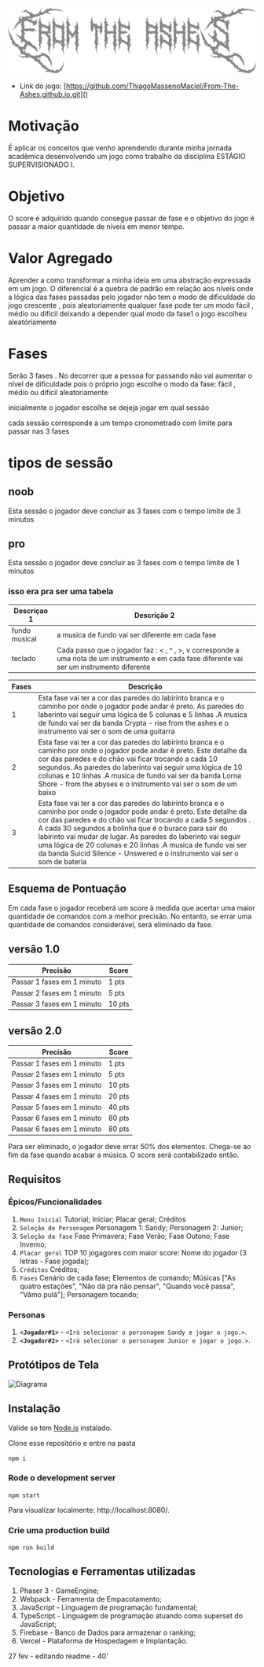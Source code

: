 ![](https://github.com/ThiagoMassenoMaciel/From-The-Ashes.github.io/blob/versionONE/logo%20jogo.png)

* Link do jogo: [https://github.com/ThiagoMassenoMaciel/From-The-Ashes.github.io.git]() 

# Motivação

É aplicar os conceitos que venho aprendendo durante minha jornada acadêmica desenvolvendo um jogo como trabalho da disciplina ESTÁGIO SUPERVISIONADO I.

# Objetivo

O score é adquirido quando consegue passar de fase e o objetivo do jogo é passar a maior quantidade de níveis em menor tempo.

# Valor Agregado

Aprender a como transformar a minha ideia em uma abstração expressada em um jogo. O diferencial é a quebra de padrão em relação aos níveis onde a lógica das fases passadas pelo jogador
não tem o modo de dificuldade do jogo crescente , pois aleatoriamente qualquer fase pode ter um modo fácil , médio ou difícil deixando a depender qual modo da fase1 o jogo escolheu 
aleatóriamente 


# Fases
Serão 3 fases . No decorrer que a pessoa for passando não vai aumentar o nível de dificuldade pois o próprio jogo escolhe o modo da fase: fácil , médio ou difícil aleatoriamente

inicialmente o jogador escolhe se dejeja jogar em qual sessão

cada sessão corresponde a um tempo cronometrado com limite para passar nas 3 fases 

# tipos de sessão 
## noob
Esta sessão o jogador deve concluir as 3 fases com o tempo limite de 3 minutos

## pro
Esta sessão o jogador deve concluir as 3 fases com o tempo limite de 1 minutos

### isso era pra ser uma tabela
| Descriçao 1   | Descrição 2 |
| ------------- | ----------- |
| fundo musical | a musica de fundo vai ser diferente em cada fase |
| teclado       | Cada passo que o jogador faz : < , ^ , >, v corresponde a uma nota de um instrumento e em cada fase diferente vai ser um instrumento diferente |

| Fases | Descrição |
| ----- | ----------- |
| 1     | Esta fase vai ter a cor das paredes do labirinto branca e o caminho por onde o jogador pode andar é preto. As paredes do laberinto vai seguir uma lógica de 5 colunas e 5 linhas .A musica de fundo vai ser da banda Crypta - rise from the ashes e o instrumento vai ser o som de uma guitarra|
| 2     |Esta fase vai ter a cor das paredes do labirinto branca e o caminho por onde o jogador pode andar é preto. Este detalhe da cor das paredes e do chão vai ficar trocando a cada 10 segundos. As paredes do laberinto vai seguir uma lógica de 10 colunas e 10 linhas .A musica de fundo vai ser da banda Lorna Shore - from the abyses e o instrumento vai ser o som de um baixo |
| 3     | Esta fase vai ter a cor das paredes do labirinto branca e o caminho por onde o jogador pode andar é preto. Este detalhe da cor das paredes e do chão vai ficar trocando a cada 5 segundos . A cada 30 segundos a bolinha que é o buraco para sair do labirinto vai mudar de lugar. As paredes do laberinto vai seguir uma lógica de 20 colunas e 20 linhas .A musica de fundo vai ser da banda Suicid Silence - Unswered e o instrumento vai ser o som de bateria  |

## Esquema de Pontuação

Em cada fase o jogador receberá um score à medida que acertar uma maior quantidade de comandos com a melhor precisão. No entanto, se errar uma quantidade de comandos considerável, será eliminado da fase.

## versão 1.0
| Precisão | Score |
| ----- | ----------- |
| Passar 1 fases em 1 minuto | 1 pts |
| Passar 2 fases em 1 minuto | 5 pts |
| Passar 3 fases em 1 minuto | 10 pts |

## versão 2.0
| Precisão | Score |
| ----- | ----------- |
| Passar 1 fases em 1 minuto | 1 pts |
| Passar 2 fases em 1 minuto | 5 pts |
| Passar 3 fases em 1 minuto | 10 pts |
| Passar 4 fases em 1 minuto | 20 pts |
| Passar 5 fases em 1 minuto | 40 pts |
| Passar 6 fases em 1 minuto | 80 pts |
| Passar 6 fases em 1 minuto | 80 pts |

Para ser eliminado, o jogador deve errar 50% dos elementos.
Chega-se ao fim da fase quando acabar a música. O score será contabilizado então.

## Requisitos

### Épicos/Funcionalidades

1. `Menu Inicial`
   Tutorial;
   Iniciar;
   Placar geral;
   Créditos
2. `Seleção de Personagem`
   Personagem 1: Sandy;
   Personagem 2: Junior;
3. `Seleção da fase`
   Fase Primavera;
   Fase Verão;
   Fase Outono;
   Fase Inverno;
4. `Placar geral`
   TOP 10 jogagores com maior score: Nome do jogador (3 letras - Fase jogada);
5. `Créditos`
   Créditos;
6. `Fases`
   Cenário de cada fase;
   Elementos de comando;
   Músicas ["As quatro estações", "Não dá pra não pensar", "Quando você passa", "Vâmo pulá"];
   Personagem tocando;

### Personas

1. **`<Jogador#1>`** - `<Irá selecionar o personagem Sandy e jogar o jogo.>`.
2. **`<Jogador#2>`** - `<Irá selecionar o personagem Junior e jogar o jogo.>`.

## Protótipos de Tela

![Diagrama](Diagrama.drawio.png)

## Instalação

Valide se tem [Node.js](https://nodejs.org) instalado.

Clone esse repositório e entre na pasta

```
npm i
```

### Rode o development server

```
npm start
```

Para visualizar localmente: http://localhost:8080/.

### Crie uma production build

```
npm run build
```

## Tecnologias e Ferramentas utilizadas
1. Phaser 3 - GameEngine;
2. Webpack - Ferramenta de Empacotamento;
3. JavaScript - Linguagem de programação fundamental;
4. TypeScript - Linguagem de programação atuando como superset do JavaScript;
5. Firebase - Banco de Dados para armazenar o ranking;
6. Vercel - Plataforma de Hospedagem e Implantação.


27 fev - editando readme  - 40'
